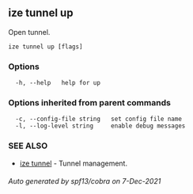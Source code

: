 ## ize tunnel up

Open tunnel.

```
ize tunnel up [flags]
```

### Options

```
  -h, --help   help for up
```

### Options inherited from parent commands

```
  -c, --config-file string   set config file name
  -l, --log-level string     enable debug messages
```

### SEE ALSO

* [ize tunnel](ize_tunnel.md)	 - Tunnel management.

###### Auto generated by spf13/cobra on 7-Dec-2021
